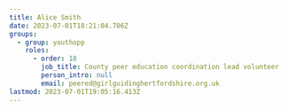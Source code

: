 ```yaml
---
title: Alice Smith
date: 2023-07-01T18:21:04.706Z
groups:
  - group: youthopp
    roles:
      - order: 18
        job_title: County peer education coordination lead volunteer
        person_intro: null
        email: peered@girlguidinghertfordshire.org.uk
lastmod: 2023-07-01T19:05:16.413Z
---
```

